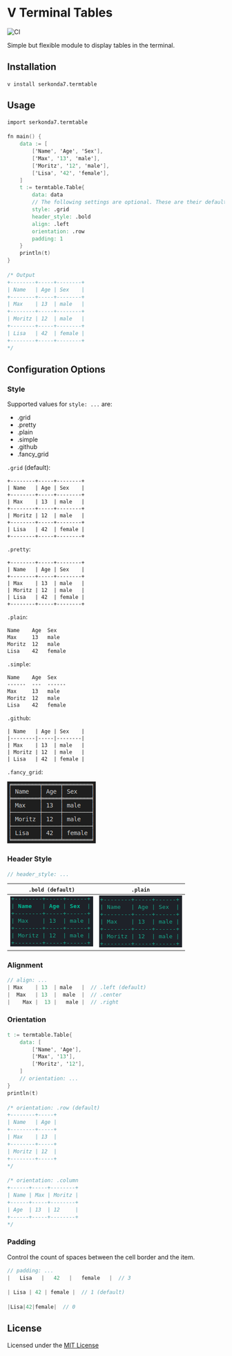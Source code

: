 # V Terminal Tables
![CI](https://github.com/serkonda7/termtable/workflows/CI/badge.svg?branch=master)

Simple but flexible module to display tables in the terminal.


## Installation
`v install serkonda7.termtable`


## Usage
```v
import serkonda7.termtable

fn main() {
	data := [
		['Name', 'Age', 'Sex'],
		['Max', '13', 'male'],
		['Moritz', '12', 'male'],
		['Lisa', '42', 'female'],
	]
	t := termtable.Table{
		data: data
		// The following settings are optional. These are their default values:
		style: .grid
		header_style: .bold
		align: .left
		orientation: .row
		padding: 1
	}
	println(t)
}

/* Output
+--------+-----+--------+
| Name   | Age | Sex    |
+--------+-----+--------+
| Max    | 13  | male   |
+--------+-----+--------+
| Moritz | 12  | male   |
+--------+-----+--------+
| Lisa   | 42  | female |
+--------+-----+--------+
*/
```

## Configuration Options
### Style
Supported values for `style: ...` are:
- .grid
- .pretty
- .plain
- .simple
- .github
- .fancy_grid

`.grid` (default):
```
+--------+-----+--------+
| Name   | Age | Sex    |
+--------+-----+--------+
| Max    | 13  | male   |
+--------+-----+--------+
| Moritz | 12  | male   |
+--------+-----+--------+
| Lisa   | 42  | female |
+--------+-----+--------+
```

`.pretty`:
```
+--------+-----+--------+
| Name   | Age | Sex    |
+--------+-----+--------+
| Max    | 13  | male   |
| Moritz | 12  | male   |
| Lisa   | 42  | female |
+--------+-----+--------+
```

`.plain`:
```
Name    Age  Sex
Max     13   male
Moritz  12   male
Lisa    42   female
```

`.simple`:
```
Name    Age  Sex
------  ---  ------
Max     13   male
Moritz  12   male
Lisa    42   female
```

`.github`:
```
| Name   | Age | Sex    |
|--------|-----|--------|
| Max    | 13  | male   |
| Moritz | 12  | male   |
| Lisa   | 42  | female |
```

`.fancy_grid`:

![](img/fancy_grid_preview.png)


### Header Style
```v
// header_style: ...
```
| `.bold (default)` | `.plain` |
| --- | --- |
| ![](img/headers_bold.png) | ![](img/headers_plain.png) |


### Alignment
```v
// align: ...
| Max    | 13  | male   |  // .left (default)
|  Max   | 13  |  male  |  // .center
|    Max |  13 |   male |  // .right
```


### Orientation
```v
t := termtable.Table{
	data: [
		['Name', 'Age'],
		['Max', '13'],
		['Moritz', '12'],
	]
	// orientation: ...
}
println(t)

/* orientation: .row (default)
+--------+-----+
| Name   | Age |
+--------+-----+
| Max    | 13  |
+--------+-----+
| Moritz | 12  |
+--------+-----+
*/

/* orientation: .column
+------+-----+--------+
| Name | Max | Moritz |
+------+-----+--------+
| Age  | 13  | 12     |
+------+-----+--------+
*/
```


### Padding
Control the count of spaces between the cell border and the item.
```v
// padding: ...
|   Lisa   |   42   |   female   |  // 3

| Lisa | 42 | female |  // 1 (default)

|Lisa|42|female|  // 0
```


## License
Licensed under the [MIT License](LICENSE.md)
